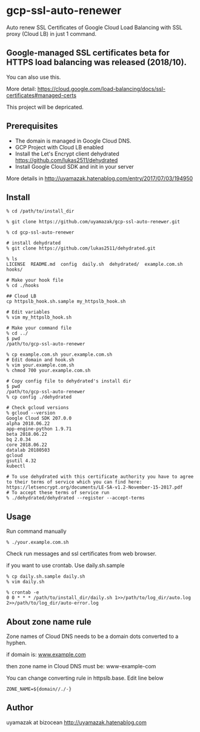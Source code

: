 # gcp-ssl-auto-renewer
Auto renew SSL Certificates of Google Cloud Load Balancing with SSL proxy (Cloud LB) in just 1 command.

## Google-managed SSL certificates beta for HTTPS load balancing was released (2018/10). 
You can also use this.

More detail: https://cloud.google.com/load-balancing/docs/ssl-certificates#managed-certs

This project will be depricated.

## Prerequisites

- The domain is managed in Google Cloud DNS.
- GCP Project with Cloud LB enabled
- Install the Let's Encrypt client dehydrated https://github.com/lukas2511/dehydrated
- Install Google Cloud SDK and init in your server

More details in
http://uyamazak.hatenablog.com/entry/2017/07/03/194950


## Install

```
% cd /path/to/install_dir

% git clone https://github.com/uyamazak/gcp-ssl-auto-renewer.git

% cd gcp-ssl-auto-renewer

# install dehydrated
% git clone https://github.com/lukas2511/dehydrated.git

% ls
LICENSE  README.md  config  daily.sh  dehydrated/  example.com.sh  hooks/

# Make your hook file
% cd ./hooks

## Cloud LB
cp httpslb_hook.sh.sample my_httpslb_hook.sh

# Edit variables
% vim my_httpslb_hook.sh

# Make your command file
% cd ../
$ pwd
/path/to/gcp-ssl-auto-renewer

% cp example.com.sh your.example.com.sh
# Edit domain and hook.sh
% vim your.example.com.sh
% chmod 700 your.example.com.sh

# Copy config file to dehydrated's install dir
$ pwd
/path/to/gcp-ssl-auto-renewer
% cp config ./dehydrated

# Check gcloud versions
% gcloud --version
Google Cloud SDK 207.0.0
alpha 2018.06.22
app-engine-python 1.9.71
beta 2018.06.22
bq 2.0.34
core 2018.06.22
datalab 20180503
gcloud
gsutil 4.32
kubectl

# To use dehydrated with this certificate authority you have to agree to their terms of service which you can find here: https://letsencrypt.org/documents/LE-SA-v1.2-November-15-2017.pdf
# To accept these terms of service run
% ./dehydrated/dehydrated --register --accept-terms
```

## Usage

Run command manually
```
% ./your.example.com.sh
```
Check run messages and ssl certificates from web browser.

if you want to use crontab. Use daily.sh.sample
```
% cp daily.sh.sample daily.sh
% vim daily.sh
```

```
% crontab -e
0 0 * * * /path/to/install_dir/daily.sh 1>>/path/to/log_dir/auto.log 2>>/path/to/log_dir/auto-error.log
```

## About zone name rule
Zone names of Cloud DNS needs to be a domain dots converted to a hyphen.

if domain is: www.example.com

then zone name in Cloud DNS must be: www-example-com

You can change converting rule in httpslb.base.
Edit line below
```
ZONE_NAME=${domain//./-}
```

## Author
uyamazak at bizocean
http://uyamazak.hatenablog.com

